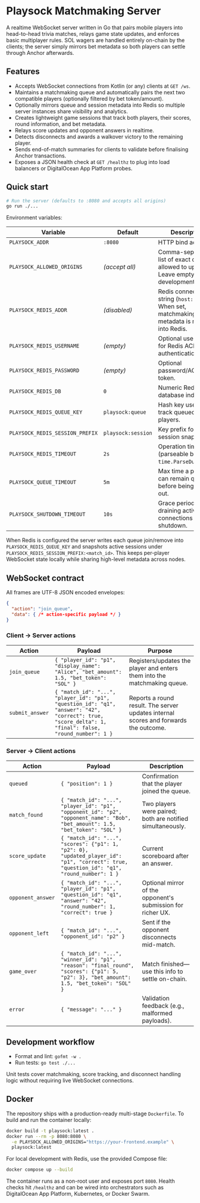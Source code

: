 # Playsock Matchmaking Server

A realtime WebSocket server written in Go that pairs mobile players into head-to-head trivia matches, relays game state updates, and enforces basic multiplayer rules. SOL wagers are handled entirely on-chain by the clients; the server simply mirrors bet metadata so both players can settle through Anchor afterwards.

## Features

- Accepts WebSocket connections from Kotlin (or any) clients at `GET /ws`.
- Maintains a matchmaking queue and automatically pairs the next two compatible players (optionally filtered by bet token/amount).
- Optionally mirrors queue and session metadata into Redis so multiple server instances share visibility and analytics.
- Creates lightweight game sessions that track both players, their scores, round information, and bet metadata.
- Relays score updates and opponent answers in realtime.
- Detects disconnects and awards a walkover victory to the remaining player.
- Sends end-of-match summaries for clients to validate before finalising Anchor transactions.
- Exposes a JSON health check at `GET /healthz` to plug into load balancers or DigitalOcean App Platform probes.

## Quick start

```bash
# Run the server (defaults to :8080 and accepts all origins)
go run ./...
```

Environment variables:

| Variable | Default | Description |
|----------|---------|-------------|
| `PLAYSOCK_ADDR` | `:8080` | HTTP bind address. |
| `PLAYSOCK_ALLOWED_ORIGINS` | *(accept all)* | Comma-separated list of exact origins allowed to upgrade. Leave empty during development. |
| `PLAYSOCK_REDIS_ADDR` | *(disabled)* | Redis connection string (`host:port`). When set, matchmaking metadata is mirrored into Redis. |
| `PLAYSOCK_REDIS_USERNAME` | *(empty)* | Optional username for Redis ACL authentication. |
| `PLAYSOCK_REDIS_PASSWORD` | *(empty)* | Optional password/ACL token. |
| `PLAYSOCK_REDIS_DB` | `0` | Numeric Redis database index. |
| `PLAYSOCK_REDIS_QUEUE_KEY` | `playsock:queue` | Hash key used to track queued players. |
| `PLAYSOCK_REDIS_SESSION_PREFIX` | `playsock:session` | Key prefix for active session snapshots. |
| `PLAYSOCK_REDIS_TIMEOUT` | `2s` | Operation timeout (parseable by `time.ParseDuration`). |
| `PLAYSOCK_QUEUE_TIMEOUT` | `5m` | Max time a player can remain queued before being timed out. |
| `PLAYSOCK_SHUTDOWN_TIMEOUT` | `10s` | Grace period for draining active connections during shutdown. |

When Redis is configured the server writes each queue join/remove into `PLAYSOCK_REDIS_QUEUE_KEY` and snapshots active sessions under `PLAYSOCK_REDIS_SESSION_PREFIX:<match_id>`. This keeps per-player WebSocket state locally while sharing high-level metadata across nodes.

## WebSocket contract

All frames are UTF-8 JSON encoded envelopes:

```json
{
  "action": "join_queue",
  "data": { /* action-specific payload */ }
}
```

### Client → Server actions

| Action | Payload | Purpose |
|--------|---------|---------|
| `join_queue` | `{ "player_id": "p1", "display_name": "Alice", "bet_amount": 1.5, "bet_token": "SOL" }` | Registers/updates the player and enters them into the matchmaking queue. |
| `submit_answer` | `{ "match_id": "...", "player_id": "p1", "question_id": "q1", "answer": "42", "correct": true, "score_delta": 1, "final": false, "round_number": 1 }` | Reports a round result. The server updates internal scores and forwards the outcome. |

### Server → Client actions

| Action | Payload | Description |
|--------|---------|-------------|
| `queued` | `{ "position": 1 }` | Confirmation that the player joined the queue. |
| `match_found` | `{ "match_id": "...", "player_id": "p1", "opponent_id": "p2", "opponent_name": "Bob", "bet_amount": 1.5, "bet_token": "SOL" }` | Two players were paired; both are notified simultaneously. |
| `score_update` | `{ "match_id": "...", "scores": {"p1": 1, "p2": 0}, "updated_player_id": "p1", "correct": true, "question_id": "q1", "round_number": 1 }` | Current scoreboard after an answer. |
| `opponent_answer` | `{ "match_id": "...", "player_id": "p1", "question_id": "q1", "answer": "42", "round_number": 1, "correct": true }` | Optional mirror of the opponent's submission for richer UX. |
| `opponent_left` | `{ "match_id": "...", "opponent_id": "p2" }` | Sent if the opponent disconnects mid-match. |
| `game_over` | `{ "match_id": "...", "winner_id": "p1", "reason": "final_round", "scores": {"p1": 5, "p2": 3}, "bet_amount": 1.5, "bet_token": "SOL" }` | Match finished—use this info to settle on-chain. |
| `error` | `{ "message": "..." }` | Validation feedback (e.g., malformed payloads). |

## Development workflow

- Format and lint: `gofmt -w .`
- Run tests: `go test ./...`

Unit tests cover matchmaking, score tracking, and disconnect handling logic without requiring live WebSocket connections.

## Docker

The repository ships with a production-ready multi-stage `Dockerfile`. To build and run the container locally:

```bash
docker build -t playsock:latest .
docker run --rm -p 8080:8080 \
  -e PLAYSOCK_ALLOWED_ORIGINS="https://your-frontend.example" \
  playsock:latest
```

For local development with Redis, use the provided Compose file:

```bash
docker compose up --build
```

The container runs as a non-root user and exposes port `8080`. Health checks hit `/healthz` and can be wired into orchestrators such as DigitalOcean App Platform, Kubernetes, or Docker Swarm.
